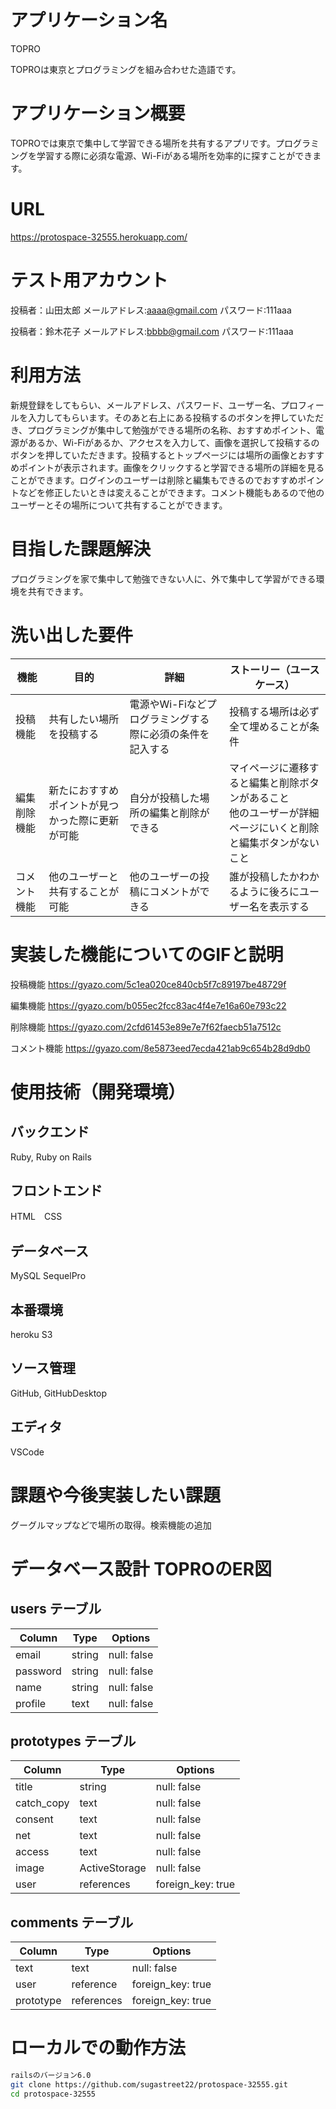 # アプリケーション名

TOPRO

TOPROは東京とプログラミングを組み合わせた造語です。

# アプリケーション概要

TOPROでは東京で集中して学習できる場所を共有するアプリです。プログラミングを学習する際に必須な電源、Wi-Fiがある場所を効率的に探すことができます。

# URL

https://protospace-32555.herokuapp.com/

# テスト用アカウント

投稿者：山田太郎
メールアドレス:aaaa@gmail.com
パスワード:111aaa

投稿者：鈴木花子
メールアドレス:bbbb@gmail.com
パスワード:111aaa


# 利用方法

新規登録をしてもらい、メールアドレス、パスワード、ユーザー名、プロフィールを入力してもらいます。そのあと右上にある投稿するのボタンを押していただき、プログラミングが集中して勉強ができる場所の名称、おすすめポイント、電源があるか、Wi-Fiがあるか、アクセスを入力して、画像を選択して投稿するのボタンを押していただきます。投稿するとトップページには場所の画像とおすすめポイントが表示されます。画像をクリックすると学習できる場所の詳細を見ることができます。ログインのユーザーは削除と編集もできるのでおすすめポイントなどを修正したいときは変えることができます。コメント機能もあるので他のユーザーとその場所について共有することができます。

# 目指した課題解決

プログラミングを家で集中して勉強できない人に、外で集中して学習ができる環境を共有できます。

# 洗い出した要件

| 機能 | 目的 | 詳細 | ストーリー（ユースケース） |
|  ---  |  ---  |  ---  |  ---  |
| 投稿機能 | 共有したい場所を投稿する | 電源やWi-Fiなどプログラミングする際に必須の条件を記入する | 投稿する場所は必ず全て埋めることが条件 |
| 編集削除機能 | 新たにおすすめポイントが見つかった際に更新が可能 | 自分が投稿した場所の編集と削除ができる | マイページに遷移すると編集と削除ボタンがあること<br>他のユーザーが詳細ページにいくと削除と編集ボタンがないこと |
| コメント機能 | 他のユーザーと共有することが可能 | 他のユーザーの投稿にコメントができる | 誰が投稿したかわかるように後ろにユーザー名を表示する |

# 実装した機能についてのGIFと説明

投稿機能
https://gyazo.com/5c1ea020ce840cb5f7c89197be48729f

編集機能
https://gyazo.com/b055ec2fcc83ac4f4e7e16a60e793c22

削除機能
https://gyazo.com/2cfd61453e89e7e7f62faecb51a7512c

コメント機能
https://gyazo.com/8e5873eed7ecda421ab9c654b28d9db0

# 使用技術（開発環境）

## バックエンド
Ruby, Ruby on Rails

## フロントエンド
HTML　CSS

## データベース
MySQL SequelPro

## 本番環境
heroku S3

## ソース管理
GitHub, GitHubDesktop

## エディタ
VSCode

# 課題や今後実装したい課題

グーグルマップなどで場所の取得。検索機能の追加

# データベース設計	TOPROのER図

## users テーブル
| Column       | Type          | Options           |
| --------     | ------        | -----------       |
| email        | string        | null: false       |
| password     | string        | null: false       |
| name         | string        | null: false       |
| profile      | text          | null: false       |


## prototypes テーブル
| Column       | Type          | Options           |
| --------     | ------        | -----------       |
| title        | string        | null: false       |
| catch_copy   | text          | null: false       |
| consent      | text          | null: false       |
| net          | text          | null: false       |
| access       | text          | null: false       |
| image        | ActiveStorage | null: false       |
| user         | references    | foreign_key: true |

## comments テーブル
| Column       | Type          | Options            |
| --------     | ------        | -----------        |
| text         | text          | null: false        |
| user         | reference     | foreign_key: true  |
| prototype    | references    | foreign_key: true  |

# ローカルでの動作方法

```bash
railsのバージョン6.0
git clone https://github.com/sugastreet22/protospace-32555.git
cd protospace-32555
```







